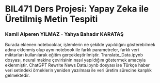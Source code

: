 # BIL471 Ders Projesi: Yapay Zeka ile Üretilmiş Metin Tespiti
### Kamil Alperen YILMAZ - Yahya Bahadır KARATAŞ
Burada eklenen notebooklar, işlemlerin ne şekilde yapıldığını gösterebilmek adına eklenmiş olup aynı notebook ile farklı parametreler, farklı veri miktarları kullanılarak eğitim gerçekleştirilmiştir.
Translate_Data.ipynb dosyası, neural makine çevirisinin nasıl yapıldığını göstermek amacıyla eklenmiştir.
ChatGPT Rewrite News Data.ipynb dosyası ise Türkçe haber veri setindeki örneklerin yeniden yazılması ile veri üretim sürecine karşılık gelmektedir.
